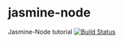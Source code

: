 # jasmine-node
Jasmine-Node tutorial [![Build Status](https://travis-ci.org/rzoao/jasmine-node.svg?branch=master)](https://travis-ci.org/rzoao/jasmine-node)
